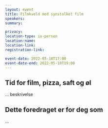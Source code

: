 ```yaml
---
layout: event
title: Filmkveld med synstolket film
speakers:
summary:

privacy: 
location-type: in-person
location-name:
location-link:
registration-link:

event-date: 2022-05-10T17:00
event-date-end: 2022-05-10T19:00
---
```

## Tid for film, pizza, saft og øl
... beskrivelse

## Dette foredraget er for deg som
...

